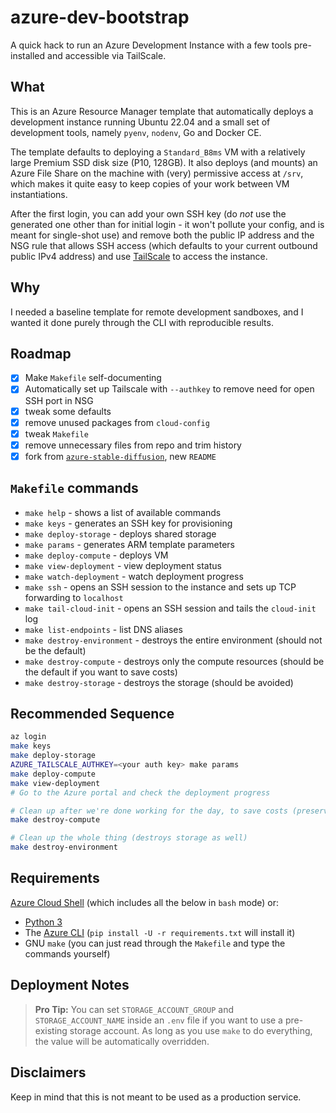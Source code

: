 # azure-dev-bootstrap

A quick hack to run an Azure Development Instance with a few tools pre-installed and accessible via TailScale.

## What

This is an Azure Resource Manager template that automatically deploys a development instance running Ubuntu 22.04 and a small set of development tools, namely `pyenv`, `nodenv`, Go and Docker CE.

The template defaults to deploying a `Standard_B8ms` VM with a relatively large Premium SSD disk size (P10, 128GB). It also deploys (and mounts) an Azure File Share on the machine with (very) permissive access at `/srv`, which makes it quite easy to keep copies of your work between VM instantiations.

After the first login, you can add your own SSH key (do _not_ use the generated one other than for initial login - it won't pollute your config, and is meant for single-shot use) and remove both the public IP address and the NSG rule that allows SSH access (which defaults to your current outbound public IPv4 address) and use [TailScale](https://tailscale.com) to access the instance.

## Why

I needed a baseline template for remote development sandboxes, and I wanted it done purely through the CLI with reproducible results.

## Roadmap

* [x] Make `Makefile` self-documenting
* [x] Automatically set up Tailscale with `--authkey` to remove need for open SSH port in NSG
* [x] tweak some defaults
* [x] remove unused packages from `cloud-config`
* [x] tweak `Makefile`
* [x] remove unnecessary files from repo and trim history
* [x] fork from [`azure-stable-diffusion`][asd], new `README`

## `Makefile` commands

* `make help` - shows a list of available commands
* `make keys` - generates an SSH key for provisioning
* `make deploy-storage` - deploys shared storage
* `make params` - generates ARM template parameters
* `make deploy-compute` - deploys VM
* `make view-deployment` - view deployment status
* `make watch-deployment` - watch deployment progress
* `make ssh` - opens an SSH session to the instance and sets up TCP forwarding to `localhost`
* `make tail-cloud-init` - opens an SSH session and tails the `cloud-init` log
* `make list-endpoints` - list DNS aliases
* `make destroy-environment` - destroys the entire environment (should not be the default)
* `make destroy-compute` - destroys only the compute resources (should be the default if you want to save costs)
* `make destroy-storage` - destroys the storage (should be avoided)

## Recommended Sequence

```bash
az login
make keys
make deploy-storage
AZURE_TAILSCALE_AUTHKEY=<your auth key> make params
make deploy-compute
make view-deployment
# Go to the Azure portal and check the deployment progress

# Clean up after we're done working for the day, to save costs (preserves storage)
make destroy-compute

# Clean up the whole thing (destroys storage as well)
make destroy-environment
```

## Requirements

[Azure Cloud Shell](https://shell.azure.com/) (which includes all the below in `bash` mode) or:

* [Python 3][p]
* The [Azure CLI][az] (`pip install -U -r requirements.txt` will install it)
* GNU `make` (you can just read through the `Makefile` and type the commands yourself)

## Deployment Notes

> **Pro Tip:** You can set `STORAGE_ACCOUNT_GROUP` and `STORAGE_ACCOUNT_NAME` inside an `.env` file if you want to use a pre-existing storage account. As long as you use `make` to do everything, the value will be automatically overridden.

## Disclaimers

Keep in mind that this is not meant to be used as a production service.

[asd]: https://github.com/rcarmo/azure-stable-diffusion/
[p]: http://python.org
[az]: https://github.com/Azure/azure-cli
